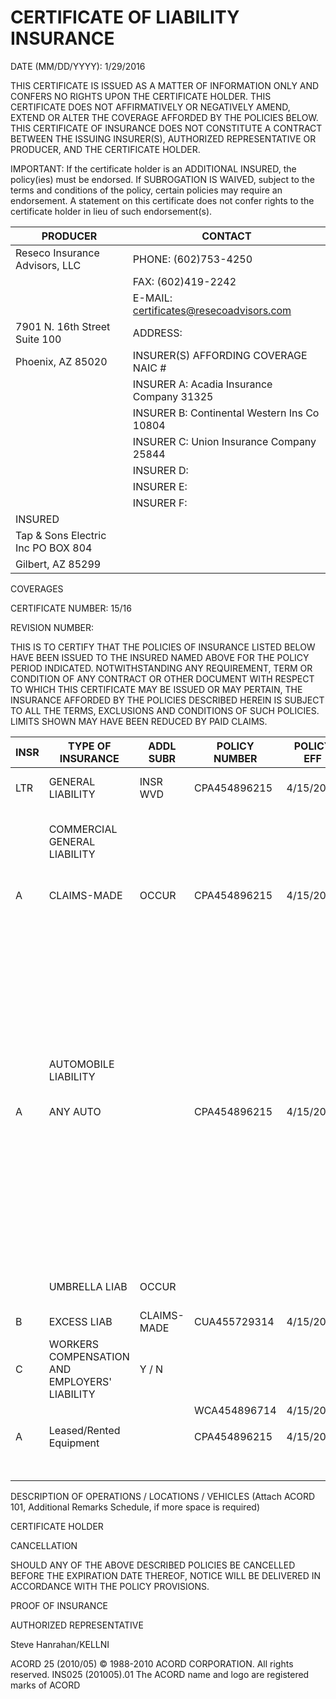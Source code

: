 # CERTIFICATE OF LIABILITY INSURANCE

DATE (MM/DD/YYYY): 1/29/2016

THIS CERTIFICATE IS ISSUED AS A MATTER OF INFORMATION ONLY AND CONFERS NO RIGHTS UPON THE CERTIFICATE HOLDER. THIS CERTIFICATE DOES NOT AFFIRMATIVELY OR NEGATIVELY AMEND, EXTEND OR ALTER THE COVERAGE AFFORDED BY THE POLICIES BELOW. THIS CERTIFICATE OF INSURANCE DOES NOT CONSTITUTE A CONTRACT BETWEEN THE ISSUING INSURER(S), AUTHORIZED REPRESENTATIVE OR PRODUCER, AND THE CERTIFICATE HOLDER.

IMPORTANT: If the certificate holder is an ADDITIONAL INSURED, the policy(ies) must be endorsed. If SUBROGATION IS WAIVED, subject to the terms and conditions of the policy, certain policies may require an endorsement. A statement on this certificate does not confer rights to the certificate holder in lieu of such endorsement(s).

|PRODUCER|CONTACT|
|---|---|
|Reseco Insurance Advisors, LLC|PHONE: (602)753-4250|
| |FAX: (602)419-2242|
| |E-MAIL: certificates@resecoadvisors.com|
|7901 N. 16th Street Suite 100|ADDRESS:|
|Phoenix, AZ 85020|INSURER(S) AFFORDING COVERAGE NAIC #|
| |INSURER A: Acadia Insurance Company 31325|
| |INSURER B: Continental Western Ins Co 10804|
| |INSURER C: Union Insurance Company 25844|
| |INSURER D:|
| |INSURER E:|
| |INSURER F:|
|INSURED| |
|Tap & Sons Electric Inc PO BOX 804| |
|Gilbert, AZ 85299| |

COVERAGES

CERTIFICATE NUMBER: 15/16

REVISION NUMBER:

THIS IS TO CERTIFY THAT THE POLICIES OF INSURANCE LISTED BELOW HAVE BEEN ISSUED TO THE INSURED NAMED ABOVE FOR THE POLICY PERIOD INDICATED. NOTWITHSTANDING ANY REQUIREMENT, TERM OR CONDITION OF ANY CONTRACT OR OTHER DOCUMENT WITH RESPECT TO WHICH THIS CERTIFICATE MAY BE ISSUED OR MAY PERTAIN, THE INSURANCE AFFORDED BY THE POLICIES DESCRIBED HEREIN IS SUBJECT TO ALL THE TERMS, EXCLUSIONS AND CONDITIONS OF SUCH POLICIES. LIMITS SHOWN MAY HAVE BEEN REDUCED BY PAID CLAIMS.

|INSR|TYPE OF INSURANCE|ADDL SUBR|POLICY NUMBER|POLICY EFF|POLICY EXP|LIMITS|
|---|---|---|---|---|---|---|
|LTR|GENERAL LIABILITY|INSR WVD|CPA454896215|4/15/2015|4/15/2016|EACH OCCURRENCE: $1,000,000|
| |COMMERCIAL GENERAL LIABILITY| | | | |DAMAGE TO RENTED PREMISES (Ea occurrence): $100,000|
|A|CLAIMS-MADE|OCCUR|CPA454896215|4/15/2015|4/15/2016|MED EXP (Any one person): $5,000|
| | | | | | |PERSONAL & ADV INJURY: $1,000,000|
| | | | | | |GENERAL AGGREGATE: $2,000,000|
| | | | | | |PRODUCTS - COMP/OP AGG: $2,000,000|
| | | | | | | |
| |AUTOMOBILE LIABILITY| | | | | |
|A|ANY AUTO| |CPA454896215|4/15/2015|4/15/2016|COMBINED SINGLE LIMIT (Ea accident): $1,000,000|
| | | | | | |BODILY INJURY (Per person):|
| | | | | | |BODILY INJURY (Per accident):|
| | | | | | |PROPERTY DAMAGE:|
| | | | | | |Med Pay:|
| |UMBRELLA LIAB|OCCUR| | | |EACH OCCURRENCE: $1,000,000|
|B|EXCESS LIAB|CLAIMS-MADE|CUA455729314|4/15/2015|4/15/2016|AGGREGATE: $1,000,000|
|C|WORKERS COMPENSATION AND EMPLOYERS' LIABILITY|Y / N| | | | |
| | | |WCA454896714|4/15/2015|4/15/2016| |
| | | | | | | |
|A|Leased/Rented Equipment| |CPA454896215|4/15/2015|4/15/2016|Limit: $10,000|
| | | | | | |Deductible: $500|

DESCRIPTION OF OPERATIONS / LOCATIONS / VEHICLES (Attach ACORD 101, Additional Remarks Schedule, if more space is required)

CERTIFICATE HOLDER

CANCELLATION

SHOULD ANY OF THE ABOVE DESCRIBED POLICIES BE CANCELLED BEFORE THE EXPIRATION DATE THEREOF, NOTICE WILL BE DELIVERED IN ACCORDANCE WITH THE POLICY PROVISIONS.

PROOF OF INSURANCE

AUTHORIZED REPRESENTATIVE

Steve Hanrahan/KELLNI

ACORD 25 (2010/05) © 1988-2010 ACORD CORPORATION. All rights reserved. INS025 (201005).01 The ACORD name and logo are registered marks of ACORD
